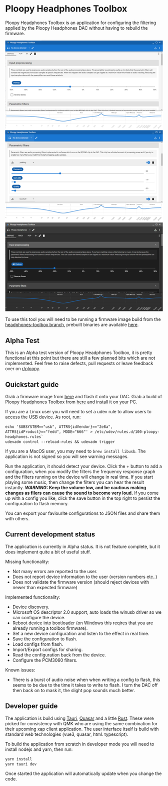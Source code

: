 # Ploopy Headphones Toolbox

Ploopy Headphones Toolbox is an application for configuring the filtering applied by the Ploopy Headphones DAC without having to rebuild the firmware.

![Screenshot Ploopy Headphones Toolbox.](screenshot.png)
![Screenshot Ploopy Headphones Toolbox.](screenshot-2.png)
![Dark mode screenshot Ploopy Headphones Toolbox.](screenshot-3.png)

To use this tool you will need to be running a firmware image build from the [headphones-toolbox branch](https://github.com/george-norton/headphones/tree/headphones-toolbox), prebuilt binaries are available [here](https://github.com/george-norton/headphones/releases/tag/headphones-toolbox-alpha-v1).

## Alpha Test

This is an Alpha test version of Ploopy Headphones Toolbox, it is pretty functional at this point but there are still a few planned bits which are not implemented. Feel free to raise defects, pull requests or leave feedback over on [r/ploopy](https://www.reddit.com/r/ploopy).

## Quickstart guide

Grab a firmware image from [here](https://github.com/george-norton/headphones/releases/tag/headphones-toolbox-alpha-v1) and flash it onto your DAC.
Grab a build of Ploopy Headphones Toolbox from [here](https://github.com/george-norton/headphones-toolbox/releases/tag/headphones-toolbox-alpha-v2) and install it on your PC.

If you are a Linux user you will need to set a udev rule to allow users to access the USB device. As root, run:
```
echo 'SUBSYSTEM=="usb", ATTRS{idVendor}=="2e8a", ATTRS{idProduct}=="fedd", MODE="666"' > /etc/udev/rules.d/100-ploopy-headphones.rules`
udevadm control --reload-rules && udevadm trigger
```

If you are a MacOS user, you may need to `brew install libusb`. The application is not signed so you will see warning messages.

Run the application, it should detect your device. Click the + button to add a configuration, when you modify the filters the frequency response graph and the filters running on the device will change in real time. If you start playing some music, then change the filters you can hear the result instantly. **_WARNING:_ Keep the volume low, and be cautious making changes as filers can cause the sound to become very loud.**
If you come up with a config you like, click the save button in the top right to persist the configuration to flash memory.

You can export your faviourite configurations to JSON files and share them with others.

## Current development status

The application is currently in Alpha status. It is not feature complete, but it does implement quite a bit of useful stuff.

Missing functionality:
- Not many errors are reported to the user.
- Does not report device information to the user (version numbers etc..)
- Does not validate the firmware version (should reject devices with newer than expected firmware)

Implemented functionality:
- Device discovery.
- Microsoft OS descriptor 2.0 support, auto loads the winusb driver so we can configure the device.
- Reboot device into bootloader (on Windows this reqires that you are already running a toolbox firmware).
- Set a new device configuration and listen to the effect in real time.
- Save the configuration to flash.
- Load configs from flash.
- Import/Export configs for sharing.
- Read the configuration back from the device.
- Configure the PCM3060 filters.

Known issues:
- There is a burst of audio noise when when writing a config to flash, this seems to be due to the time it takes to write to flash. I turn the DAC off then back on to mask it, the slight pop sounds much better.

## Developer guide

The application is build using [Tauri](https://tauri.app/), [Quasar](https://quasar.dev/) and a little [Rust](https://www.rust-lang.org/). These were picked for consistency with QMK who are using the same combination for their upcoming xap client application. The user interface itself is build with standard web technologies (vue3, quasar, html. typescript).

To build the application from scratch in developer mode you will need to install nodejs and yarn, then run:
```
yarn install
yarn tauri dev
```
Once started the application will automatically update when you change the code.